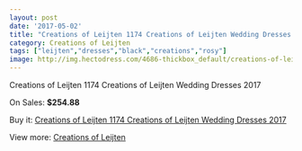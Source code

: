 ```yaml
---
layout: post
date: '2017-05-02'
title: "Creations of Leijten 1174 Creations of Leijten Wedding Dresses 2017"
category: Creations of Leijten
tags: ["leijten","dresses","black","creations","rosy"]
image: http://img.hectodress.com/4686-thickbox_default/creations-of-leijten-1174-creations-of-leijten-wedding-dresses-2013.jpg
---
```

Creations of Leijten 1174 Creations of Leijten Wedding Dresses 2017

On Sales: **$254.88**
<a href="https://www.hectodress.com/creations-of-leijten/2373-creations-of-leijten-1174-creations-of-leijten-wedding-dresses-2013.html"><amp-img layout="responsive" width="600" height="600" src="//img.hectodress.com/4686-thickbox_default/creations-of-leijten-1174-creations-of-leijten-wedding-dresses-2013.jpg" alt="Creations of Leijten 1174 Creations of Leijten Wedding Dresses 2017 0" /></a>
<a href="https://www.hectodress.com/creations-of-leijten/2373-creations-of-leijten-1174-creations-of-leijten-wedding-dresses-2013.html"><amp-img layout="responsive" width="600" height="600" src="//img.hectodress.com/4688-thickbox_default/creations-of-leijten-1174-creations-of-leijten-wedding-dresses-2013.jpg" alt="Creations of Leijten 1174 Creations of Leijten Wedding Dresses 2017 1" /></a>
<a href="https://www.hectodress.com/creations-of-leijten/2373-creations-of-leijten-1174-creations-of-leijten-wedding-dresses-2013.html"><amp-img layout="responsive" width="600" height="600" src="//img.hectodress.com/4687-thickbox_default/creations-of-leijten-1174-creations-of-leijten-wedding-dresses-2013.jpg" alt="Creations of Leijten 1174 Creations of Leijten Wedding Dresses 2017 2" /></a>

Buy it: [Creations of Leijten 1174 Creations of Leijten Wedding Dresses 2017](https://www.hectodress.com/creations-of-leijten/2373-creations-of-leijten-1174-creations-of-leijten-wedding-dresses-2013.html "Creations of Leijten 1174 Creations of Leijten Wedding Dresses 2017")

View more: [Creations of Leijten](https://www.hectodress.com/40-creations-of-leijten "Creations of Leijten")